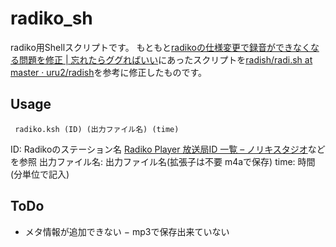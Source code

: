 # radiko_sh
radiko用Shellスクリプトです。
もともと[radikoの仕様変更で録音ができなくなる問題を修正 \| 忘れたらググればいい](http://fukubaya.blogspot.com/2012/10/radiko.html)にあったスクリプトを[radish/radi\.sh at master · uru2/radish](https://github.com/uru2/radish/blob/master/radi.sh)を参考に修正したものです。

## Usage
```
 radiko.ksh (ID) (出力ファイル名) (time) 
```
ID: Radikoのステーション名 [Radiko Player 放送局ID 一覧 – ノリキスタジオ](https://www.norikistudio.com/station-id-list)などを参照
出力ファイル名: 出力ファイル名(拡張子は不要 m4aで保存)
time: 時間(分単位で記入)
## ToDo
  - メタ情報が追加できない
  − mp3で保存出来ていない


